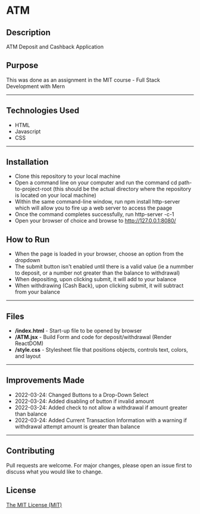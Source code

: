 # ATM

## Description 
ATM Deposit and Cashback Application

## Purpose 
This was done as an assignment in the MIT course - Full Stack Development with Mern

---------

## Technologies Used 
- HTML
- Javascript
- CSS

---------

## Installation 
- Clone this repository to your local machine
- Open a command line on your computer and run the command cd path-to-project-root (this should be the actual directory where the repository is located on your local machine)
- Within the same command-line window, run npm install http-server which will allow you to fire up a web server to access the paage
- Once the command completes successfully, run http-server -c-1
- Open your browser of choice and browse to http://127.0.0.1:8080/

## How to Run 
- When the page is loaded in your browser, choose an option from the dropdown
- The submit button isn't enabled until there is a valid value (ie a nummber to deposit, or a number not greater than the balance to withdrawal)
- When depositing, upon clicking submit, it will add to your balance
-  When withdrawing (Cash Back), upon clicking submit, it will subtract from your balance

---------

## Files 
- **/index.html** - Start-up file to be opened by browser
- **/ATM.jsx** - Build Form and code for deposit/withdrawal (Render ReactDOM)
- **/style.css** -  Stylesheet file that positions objects, controls text, colors, and layout

---------

## Improvements Made
- 2022-03-24: Changed Buttons to a Drop-Down Select
- 2022-03-24: Added disabling of button if invalid amount
- 2022-03-24: Added check to not allow a withdrawal if amount greater than balance
- 2022-03-24: Added Current Transaction Information with a warning if withdrawal attempt amount is greater than balance

---------

## Contributing 
Pull requests are welcome. For major changes, please open an issue first to discuss what you would like to change.

## License
[The MIT License (MIT)](https://github.com/slumpbuster/Formik/blob/main/LICENSE)
